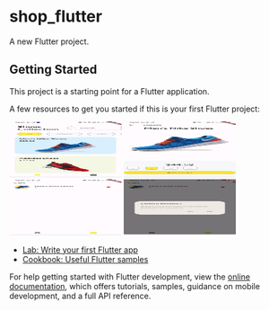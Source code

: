 # shop_flutter

A new Flutter project.

## Getting Started

This project is a starting point for a Flutter application.

A few resources to get you started if this is your first Flutter project:

<img src="https://github.com/swapnilkag14/shop_ui/blob/main/shop_flutter_image4.jpg" alt="Home page" height="100" width="200">

<img src="https://github.com/swapnilkag14/shop_ui/blob/main/shop_flutter_image3.jpg" alt="Selected Item page with particular size available" height="100" width="200">

<img src="https://github.com/swapnilkag14/shop_ui/blob/main/shop_flutter_image2.jpg" alt="Cart Page" height="100" width="200">

<img src="https://github.com/swapnilkag14/shop_ui/blob/main/shop_flutter_image.jpg" alt="Cart page with alert dialog box for delete item or not" height="100" width="200">



- [Lab: Write your first Flutter app](https://docs.flutter.dev/get-started/codelab)
- [Cookbook: Useful Flutter samples](https://docs.flutter.dev/cookbook)

For help getting started with Flutter development, view the
[online documentation](https://docs.flutter.dev/), which offers tutorials,
samples, guidance on mobile development, and a full API reference.

